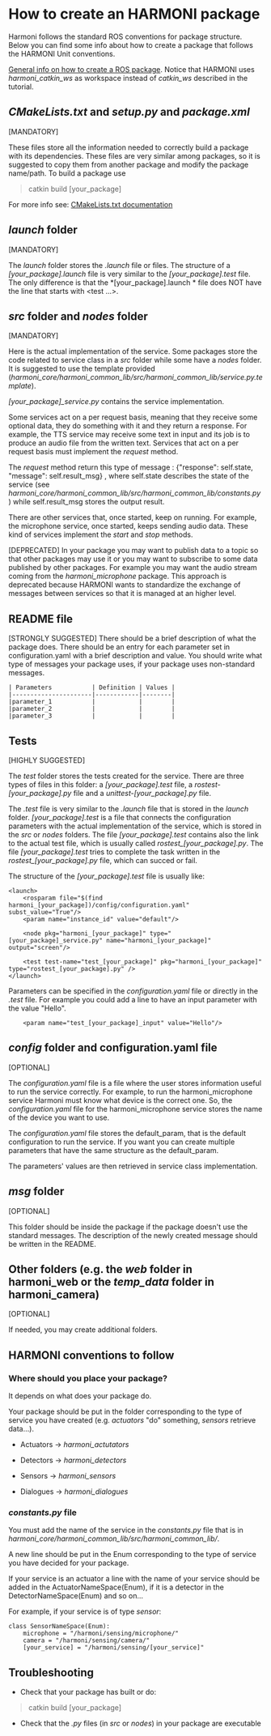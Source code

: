 # How to create an HARMONI package
Harmoni follows the standard ROS conventions for package structure.
Below you can find some info about how to create a package that follows the HARMONI Unit conventions.

[General info on how to create a ROS package](http://wiki.ros.org/ROS/Tutorials/CreatingPackage).
Notice that HARMONI uses *harmoni_catkin_ws* as workspace instead of *catkin_ws* described in the tutorial.

## *CMakeLists.txt* and *setup.py* and *package.xml*
[MANDATORY]

These files store all the information needed to correctly build a package with its dependencies.
These files are very similar among packages, so it is suggested to copy them from another package and modify the package name/path.
To build a package use
> catkin build [your_package]

For more info see: [CMakeLists.txt documentation](http://wiki.ros.org/catkin/CMakeLists.txt)

## *launch* folder
[MANDATORY]

The *launch* folder stores the *.launch* file or files.
The structure of a *[your_package].launch* file is very similar to the *[your_package].test* file. The only difference is that the *[your_package].launch * file does NOT have the line that starts with <test ...>.

## *src* folder and *nodes* folder
[MANDATORY]

Here is the actual implementation of the service. Some packages store the code related to service class in a *src* folder while some have a *nodes* folder.
It is suggested to use the template provided (*harmoni_core/harmoni_common_lib/src/harmoni_common_lib/service.py.template*).

*[your_package]_service.py* contains the service implementation.

Some services act on a per request basis, meaning that they receive some optional data, they do something with it and they return a response.
For example, the TTS service may receive some text in input and its job is to produce an audio file from the written text.
Services that act on a per request basis must implement the *request* method.

The *request* method return this type of message : {"response": self.state, "message": self.result_msg} , where self.state describes the state of the service (see *harmoni_core/harmoni_common_lib/src/harmoni_common_lib/constants.py* ) while self.result_msg stores the output result.

There are other services that, once started, keep on running.
For example, the microphone service, once started, keeps sending audio data.
These kind of services implement the *start* and *stop* methods.




[DEPRECATED]
In your package you may want to publish data to a topic so that other packages may use it or you may want to subscribe to some data published by other packages. For example you may want the audio stream coming from the *harmoni_microphone* package.
This approach is deprecated because HARMONI wants to standardize the exchange of messages between services so that it is managed at an higher level.

## README file
[STRONGLY SUGGESTED]
There should be a brief description of what the package does.
There should be an entry for each parameter set in configuration.yaml with a brief description and value. 
You should write what type of messages your package uses, if your package uses non-standard messages. 

```
| Parameters           | Definition | Values |
|----------------------|------------|--------|
|parameter_1           |            |        |
|parameter_2           |            |        |
|parameter_3           |            |        |
```


## Tests
[HIGHLY SUGGESTED]

The *test* folder stores the tests created for the service.
There are three types of files in this folder: a *[your_package].test* file, a *rostest-[your_package].py* file and a *unittest-[your_package].py* file.

The *.test* file is very similar to the *.launch* file that is stored in the *launch* folder.
*[your_package].test* is a file that connects the configuration parameters with the actual implementation of the service, which is stored in the *src* or *nodes* folders.
The file *[your_package].test* contains also the link to the actual test file, which is usually called *rostest_[your_package].py*.
The file *[your_package].test* tries to complete the task written in the *rostest_[your_package].py* file, which can succed or fail.

The structure of the *[your_package].test* file is usually like:

```
<launch>
	<rosparam file="$(find harmoni_[your_package])/config/configuration.yaml" subst_value="True"/>
    <param name="instance_id" value="default"/>
    
    <node pkg="harmoni_[your_package]" type="[your_package]_service.py" name="harmoni_[your_package]" output="screen"/>

    <test test-name="test_[your_package]" pkg="harmoni_[your_package]" type="rostest_[your_package].py" />
</launch>
```
Parameters can be specified in the *configuration.yaml* file or directly in the *.test* file. For example you could add a line to have an input parameter with the value "Hello".
```
    <param name="test_[your_package]_input" value="Hello"/>
```

<!-- The structure of the *rostest-[your_package].py* file is usually like:
```

``` -->


## *config* folder and configuration.yaml file
[OPTIONAL]

The *configuration.yaml* file is a file where the user stores information useful to run the service correctly. For example, to run the harmoni_microphone service Harmoni must know what device is the correct one. So, the *configuration.yaml* file for the harmoni_microphone service stores the name of the device you want to use.

The *configuration.yaml* file stores the default_param, that is the default configuration to run the service. If you want you can create multiple parameters that have the same structure as the default_param.

The parameters' values are then retrieved in service class implementation.


## *msg* folder
[OPTIONAL]

This folder should be inside the package if the package doesn't use the standard messages. The description of the newly created message should be written in the README.


## Other folders (e.g. the *web* folder in harmoni_web or the *temp_data* folder in harmoni_camera)
[OPTIONAL]

If needed, you may create additional folders.


## HARMONI conventions to follow

### Where should you place your package?
It depends on what does your package do.

Your package should be put in the folder corresponding to the type of service you have created (e.g. *actuators* "do" something, *sensors* retrieve data...).

- Actuators -> *harmoni_actutators* 

- Detectors -> *harmoni_detectors* 

- Sensors -> *harmoni_sensors* 

- Dialogues -> *harmoni_dialogues* 

### *constants.py* file
You must add the name of the service in the *constants.py* file that is in *harmoni_core/harmoni_common_lib/src/harmoni_common_lib/*.

A new line should be put in the Enum corresponding to the type of service you have decided for your package.

If your service is an actuator a line with the name of your service should be added in the ActuatorNameSpace(Enum), if it is a detector in the DetectorNameSpace(Enum) and so on...

For example, if your service is of type *sensor*:

```
class SensorNameSpace(Enum):
    microphone = "/harmoni/sensing/microphone/"
    camera = "/harmoni/sensing/camera/"
    [your_service] = "/harmoni/sensing/[your_service]"
```

## Troubleshooting
- Check that your package has built or do:
> catkin build [your_package]
- Check that the *.py* files (in *src* or *nodes*) in your package are executable

